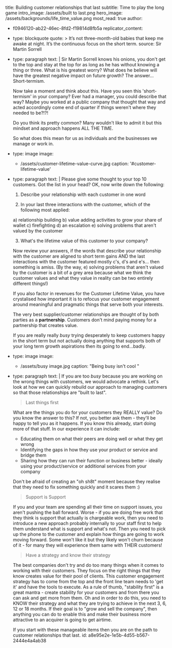 title: Building customer relationships that last
subtitle: Time to play the long game
intro_image: /assets/built to last.png
hero_image: /assets/backgrounds/life_time_value.png
most_read: true
author:
  - f0946120-ab22-46ec-8fd2-f19814d8fb5a
replicator_content:
  - 
    type: blockquote
    quote: >
      It’s not three-month-old babies that keep me awake at night. It’s the continuous focus on the
      short term.
    source: Sir Martin Sorrell
  - 
    type: paragraph
    text: |
      Sir Martin Sorrell knows his onions, you don't get to the top and stay at the top for as long as he has without knowing a thing or three. What is his greatest worry?  What does he believe will have the greatest negative impact on future growth? The answer... Short-termism.
      
      Now take a moment and think about this. Have you seen this 'short-termism' in your company? Ever had a manager, you could describe that way? Maybe you worked at a public company that thought that way and acted accordingly come end of quarter if things weren't where they needed to be?!?!
      
      Do you think its pretty common? Many wouldn't like to admit it but this mindset and approach happens ALL THE TIME.
      
      So what does this mean for us as individuals and the businesses we manage or work in.
  - 
    type: image
    image:
      - /assets/customer-lifetime-value-curve.jpg
    caption: '#customer-lifetime-value'
  - 
    type: paragraph
    text: |
      Please give some thought to your top 10 customers. Got the list in your head? OK, now write down the following:
      
      1) Describe your relationship with each customer in one word
      
      2) In your last three interactions with the customer, which of the following most applied:
      
      a) relationship building
      b) value adding activities to grow your share of wallet
      c) firefighting
      d) an escalation
      e) solving problems that aren't valued by the customer
      
      3) What's the lifetime value of this customer to your company?
      
      Now review your answers, if the words that describe your relationship with the customer are aligned to short term gains AND the last interactions with the customer featured mostly c's, d's and e's... then something is amiss. (By the way, e) solving problems that aren't valued by the customer is a bit of a grey area because what we think the customer values and what they value in reality can be two entirely different things!)
      
      If you also factor in revenues for the Customer Lifetime Value, you have crystalised how important it is to refocus your customer engagement around meaningful and pragmatic things that serve both your interests.
      
      The very best supplier/customer relationships are thought of by both parties as a **partnership**. Customers don't mind paying money for a partnership that creates value.
      
      If you are really really *busy* trying desperately to keep customers happy in the short term but not actually doing anything that supports both of your long term growth aspirations then its going to end...badly.
  - 
    type: image
    image:
      - /assets/busy image.jpg
    caption: "Being busy isn't cool "
  - 
    type: paragraph
    text: |
      If you are too *busy* because you are working on the wrong things with customers, we would advocate a rethink. Let's look at how we can quickly rebuild our approach to managing customers so that those relationships are "built to last".
      
      > Last things first
      
      What are the things you do for your customers they REALLY value? Do you know the answer to this? If not, you better ask them - they'll be happy to tell you as it happens. If you know this already, start doing more of that stuff. In our experience it can include:
      
      + Educating them on what their peers are doing well or what they get wrong
      + Identifying the gaps in how they use your product or service and bridge them
      + Sharing how they can run their function or business better - ideally using your product/service or additional services from your company
      
      Don't be afraid of creating an "oh sh8t" moment because they realise that they need to fix something quickly and it scares them :)
      
      > Support is Support
      
      If you and your team are spending all their time on support issues, you aren't pushing the ball forward. Worse - if you are doing free work that they think is support that actually is chargeable work, then you need to introduce a new approach probably internally to your staff first to help them understand what is support and what's not. Then you need to pick up the phone to the customer and explain how things are going to work moving forward. Some won't like it but they likely won't churn because of it - for many they will experience them same with THEIR customers!
      
      > Have a strategy and know their strategy
      
      The best companies don't try and do too many things when it comes to working with their customers. They focus on the right things that they know creates value for their pool of clients. This customer engagement strategy has to come from the top and the front line team needs to 'get it' and have the tools to execute. As a rule of thumb, "stability first" is a great mantra - create stability for your customers and from there you can ask and get more from them. Oh and in order to do this, you need to KNOW their strategy and what they are trying to achieve in the next 3, 6, 12 or 18 months. If their goal is to "grow and sell the company", then anything you can do to enable this and make their business more attractive to an acquirer is going to get airtime.
      
      If you start with these manageable items then you are on the path to customer relationships that last.
id: a8e95e2e-1e5b-4d55-b567-2444e4a4ab38
